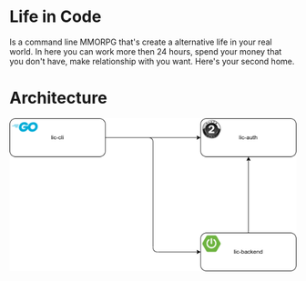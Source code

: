 # Life in Code

Is a command line MMORPG that's create a alternative life in your real world. In here you can work more then 24 hours, spend your money that you don't have, make relationship with you want. Here's your second home.

# Architecture

![lic_architecture_draw](./assets/lic-architecture.drawio.png)
